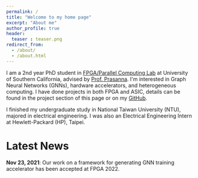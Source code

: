 ```yaml
---
permalink: /
title: "Welcome to my home page"
excerpt: "About me"
author_profile: true
header:
  teaser : teaser.png
redirect_from: 
  - /about/
  - /about.html
---
```


I am a 2nd year PhD student in [FPGA/Parallel Computing Lab](https://fpga.usc.edu) at University of Southern California, advised by [Prof. Prasanna](https://sites.usc.edu/prasanna/).
I'm interested in Graph Neural Networks (GNNs), hardware accelerators, and heterogeneous computing. I have done projects in both FPGA and ASIC, details can be found in the project section of this page or on my [GitHub](https://github.com/jasonlin316).

I finished my undergraduate study in National Taiwan University (NTU), majored in electrical engineering. I was also an Electrical Engineering Intern at Hewlett-Packard (HP), Taipei.

Latest News 
======
**Nov 23, 2021**: Our work on a framework for generating GNN training accelerator has been accepted at FPGA 2022. 

